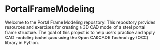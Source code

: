 # PortalFrameModeling
Welcome to the Portal Frame Modeling repository! This repository provides resources and exercises for creating a 3D CAD model of a steel portal frame structure. The goal of this project is to help users practice and apply CAD modeling techniques using the Open CASCADE Technology (OCC) library in Python.
